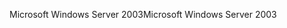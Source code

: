 <span data-ttu-id="f8166-101">Microsoft Windows Server 2003</span><span class="sxs-lookup"><span data-stu-id="f8166-101">Microsoft Windows Server 2003</span></span>